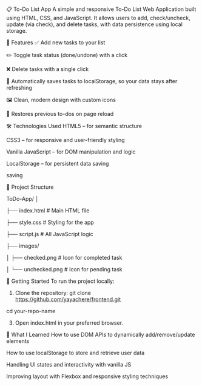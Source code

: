 📋 To-Do List App
A simple and responsive To-Do List Web Application built using HTML, CSS, and JavaScript. It allows users to add, check/uncheck, 
update (via check), and delete tasks, with data persistence using local storage.

🔧 Features
✅ Add new tasks to your list

✏️ Toggle task status (done/undone) with a click

❌ Delete tasks with a single click

💾 Automatically saves tasks to localStorage, so your data stays after refreshing

🖼️ Clean, modern design with custom icons

🔁 Restores previous to-dos on page reload

🛠️ Technologies Used
HTML5 – for semantic structure

CSS3 – for responsive and user-friendly styling

Vanilla JavaScript – for DOM manipulation and logic

LocalStorage – for persistent data saving

saving

📁 Project Structure

ToDo-App/
│

├── index.html         # Main HTML file

├── style.css          # Styling for the app

├── script.js          # All JavaScript logic

├── images/

│   ├── checked.png    # Icon for completed task

│   └── unchecked.png  # Icon for pending task


🚀 Getting Started
To run the project locally:

1. Clone the repository:
git clone https://github.com/yayachere/frontend.git

cd your-repo-name

3. Open index.html in your preferred browser.

🧠 What I Learned
How to use DOM APIs to dynamically add/remove/update elements

How to use localStorage to store and retrieve user data

Handling UI states and interactivity with vanilla JS

Improving layout with Flexbox and responsive styling techniques
